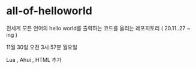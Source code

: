# all-of-helloworld
전세계 모든 언어의 hello world를 출력하는 코드를 올리는 레포지토리 ( 20.11..27 ~ ing )


11월 30일 오전 3시 57분 월요일

Lua , Ahui , HTML 추가
